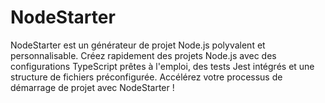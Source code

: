# NodeStarter
NodeStarter est un générateur de projet Node.js polyvalent et personnalisable. Créez rapidement des projets Node.js avec des configurations TypeScript prêtes à l'emploi, des tests Jest intégrés et une structure de fichiers préconfigurée. Accélérez votre processus de démarrage de projet avec NodeStarter !
